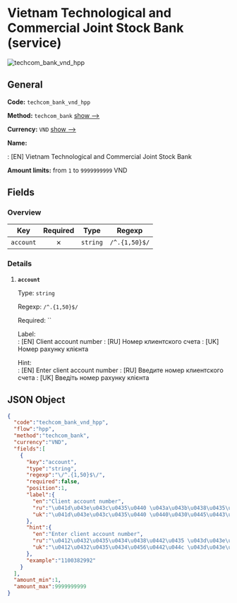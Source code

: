 
# Vietnam Technological and Commercial Joint Stock Bank (service) 
![techcom_bank_vnd_hpp](https://static.openfintech.io/payment_methods/techcom_bank_vnd_hpp/logo.svg?w=400&c=v0.59.26#w200)  

## General 
 
**Code:** `techcom_bank_vnd_hpp` 
 
**Method:** `techcom_bank` 
 [show -->](/payment-methods/techcom_bank/) 
 
**Currency:** `VND` [show -->](/currencies/VND/) 
 
**Name:** 
 
:	[EN] Vietnam Technological and Commercial Joint Stock Bank 
 
**Amount limits:** from `1` to `9999999999` VND 

## Fields 

### Overview 

|Key|Required|Type|Regexp| 
|:---:|:---:|:---:|:---:| 
|`account`|✗|`string`|`/^.{1,50}$/`| 
 

### Details 
 
1. **`account`** 
 
	Type: `string` 
 
	Regexp: `/^.{1,50}$/` 
 
	Required: `` 
 
	Label:  
	: [EN] Client account number 
	: [RU] Номер клиентского счета 
	: [UK] Номер рахунку клієнта 
 
	Hint:  
	: [EN] Enter client account number 
	: [RU] Введите номер клиентского счета 
	: [UK] Введіть номер рахунку клієнта 
 

## JSON Object 

```json
{
  "code":"techcom_bank_vnd_hpp",
  "flow":"hpp",
  "method":"techcom_bank",
  "currency":"VND",
  "fields":[
    {
      "key":"account",
      "type":"string",
      "regexp":"\/^.{1,50}$\/",
      "required":false,
      "position":1,
      "label":{
        "en":"Client account number",
        "ru":"\u041d\u043e\u043c\u0435\u0440 \u043a\u043b\u0438\u0435\u043d\u0442\u0441\u043a\u043e\u0433\u043e \u0441\u0447\u0435\u0442\u0430",
        "uk":"\u041d\u043e\u043c\u0435\u0440 \u0440\u0430\u0445\u0443\u043d\u043a\u0443 \u043a\u043b\u0456\u0454\u043d\u0442\u0430"
      },
      "hint":{
        "en":"Enter client account number",
        "ru":"\u0412\u0432\u0435\u0434\u0438\u0442\u0435 \u043d\u043e\u043c\u0435\u0440 \u043a\u043b\u0438\u0435\u043d\u0442\u0441\u043a\u043e\u0433\u043e \u0441\u0447\u0435\u0442\u0430",
        "uk":"\u0412\u0432\u0435\u0434\u0456\u0442\u044c \u043d\u043e\u043c\u0435\u0440 \u0440\u0430\u0445\u0443\u043d\u043a\u0443 \u043a\u043b\u0456\u0454\u043d\u0442\u0430"
      },
      "example":"1100382992"
    }
  ],
  "amount_min":1,
  "amount_max":9999999999
}
```  

